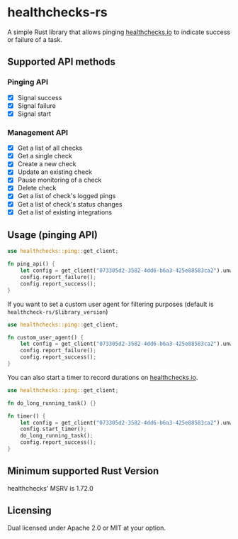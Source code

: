 # healthchecks-rs

A simple Rust library that allows pinging [healthchecks.io](https://healthchecks.io/) to indicate success or failure of a task.

## Supported API methods

### Pinging API

- [x] Signal success
- [x] Signal failure
- [x] Signal start

### Management API

- [x] Get a list of all checks
- [x] Get a single check
- [x] Create a new check
- [x] Update an existing check
- [x] Pause monitoring of a check
- [x] Delete check
- [x] Get a list of check's logged pings
- [x] Get a list of check's status changes
- [x] Get a list of existing integrations

## Usage (pinging API)

```rust
use healthchecks::ping::get_client;

fn ping_api() {
    let config = get_client("073305d2-3582-4dd6-b6a3-425e88583ca2").unwrap();
    config.report_failure();
    config.report_success();
}
```

If you want to set a custom user agent for filtering purposes (default is `healthcheck-rs/$library_version`)

```rust
use healthchecks::ping::get_client;

fn custom_user_agent() {
    let config = get_client("073305d2-3582-4dd6-b6a3-425e88583ca2").unwrap().set_user_agent("very-fancy-useragent");
    config.report_failure();
    config.report_success();
}

```

You can also start a timer to record durations on [healthchecks.io](https://healthchecks.io/).

```rust
use healthchecks::ping::get_client;

fn do_long_running_task() {}

fn timer() {
    let config = get_client("073305d2-3582-4dd6-b6a3-425e88583ca2").unwrap();
    config.start_timer();
    do_long_running_task();
    config.report_success();
}

```

## Minimum supported Rust Version

healthchecks' MSRV is 1.72.0

## Licensing

Dual licensed under Apache 2.0 or MIT at your option.
